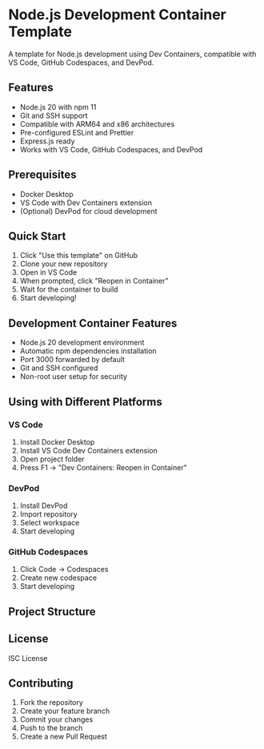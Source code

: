 # Node.js Development Container Template

A template for Node.js development using Dev Containers, compatible with VS Code, GitHub Codespaces, and DevPod.

## Features

- Node.js 20 with npm 11
- Git and SSH support
- Compatible with ARM64 and x86 architectures
- Pre-configured ESLint and Prettier
- Express.js ready
- Works with VS Code, GitHub Codespaces, and DevPod

## Prerequisites

- Docker Desktop
- VS Code with Dev Containers extension
- (Optional) DevPod for cloud development

## Quick Start

1. Click "Use this template" on GitHub
2. Clone your new repository
3. Open in VS Code
4. When prompted, click "Reopen in Container"
5. Wait for the container to build
6. Start developing!

## Development Container Features

- Node.js 20 development environment
- Automatic npm dependencies installation
- Port 3000 forwarded by default
- Git and SSH configured
- Non-root user setup for security

## Using with Different Platforms

### VS Code
1. Install Docker Desktop
2. Install VS Code Dev Containers extension
3. Open project folder
4. Press F1 -> "Dev Containers: Reopen in Container"

### DevPod
1. Install DevPod
2. Import repository
3. Select workspace
4. Start developing

### GitHub Codespaces
1. Click Code -> Codespaces
2. Create new codespace
3. Start developing

## Project Structure 

## License

ISC License

## Contributing

1. Fork the repository
2. Create your feature branch
3. Commit your changes
4. Push to the branch
5. Create a new Pull Request 